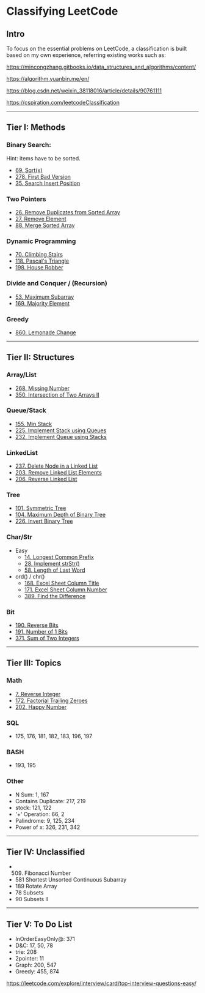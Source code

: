 # Classifying LeetCode

## Intro
To focus on the essential problems on LeetCode,
a classification is built based on my own experience,
referring existing works such as:

https://mincongzhang.gitbooks.io/data_structures_and_algorithms/content/

https://algorithm.yuanbin.me/en/

https://blog.csdn.net/weixin_38118016/article/details/90761111

https://cspiration.com/leetcodeClassification

---
## Tier I: Methods

### Binary Search:
Hint: items have to be sorted.
* [69. Sqrt(x)](https://leetcode.com/problems/sqrtx)
* [278.	First Bad Version](https://leetcode.com/problems/first-bad-version)
* [35.	Search Insert Position](https://leetcode.com/problems/search-insert-position)
  <!--
  367. Valid Perfect Square
  * Mid:
  * 33.	Search in Rotated Sorted Array -->

### Two Pointers
* [26.	Remove Duplicates from Sorted Array](https://leetcode.com/problems/remove-duplicates-from-sorted-array)
* [27.	Remove Element](https://leetcode.com/problems/remove-element)
* [88.	Merge Sorted Array](https://leetcode.com/problems/merge-sorted-array)

<!-- * [283.	Move Zeroes]
* Mid:
  * 3\.	Longest Substring Without Repeating Characters  -->

### Dynamic Programming
* [70. Climbing Stairs](https://leetcode.com/problems/climbing-stairs)  
* [118.	Pascal's Triangle](https://leetcode.com/problems/pascals-triangle)
* [198.	House Robber](https://leetcode.com/problems/house-robber)

<!-- 204. Count Primes -->
<!-- 119 Pascal's Triangle II-->
<!-- 674. Longest Continuous Increasing Subsequence -->
<!-- * Mid:
  * 62. Unique Paths 
322. Coin Change
-->

### Divide and Conquer / (Recursion)
* [53.	Maximum Subarray](https://leetcode.com/problems/maximum-subarray)
* [169.	Majority Element](https://leetcode.com/problems/majority-element)

### Greedy
* [860. Lemonade Change](https://leetcode.com/problems/lemonade-change)

---
## Tier II: Structures

### Array/List
* [268.	Missing Number](https://leetcode.com/problems/missing-number)
* [350.	Intersection of Two Arrays II](https://leetcode.com/problems/intersection-of-two-arrays-ii)
<!-- 136	Single Number
349. Intersection of Two Arrays
448	Find All Numbers Disappeared in an Array -->

### Queue/Stack
* [155.	Min Stack](https://leetcode.com/problems/min-stack)
* [225.	Implement Stack using Queues](https://leetcode.com/problems/implement-stack-using-queues)
* [232.	Implement Queue using Stacks](https://leetcode.com/problems/implement-queue-using-stacks)

### LinkedList
* [237.	Delete Node in a Linked List](https://leetcode.com/problems/delete-node-in-a-linked-list)
* [203.	Remove Linked List Elements](https://leetcode.com/problems/remove-linked-list-elements)
* [206.	Reverse Linked List](https://leetcode.com/problems/reverse-linked-list)

<!-- * [21.	Merge Two Sorted Lists](https://leetcode.com/problems/merge-two-sorted-lists)
* [141.	Linked List Cycle](https://leetcode.com/problems/linked-list-cycle)
* [160.	Intersection of Two Linked Lists](https://leetcode.com/problems/intersection-of-two-linked-lists) -->

<!--
83 Remove Duplicates from Sorted List -->

<!--
* Mid:
  * 19.	Remove Nth Node From End of List
  * 24.	Swap Nodes in Pairs
  * 328.	Odd Even Linked List -->

### Tree
* [101.	Symmetric Tree](https://leetcode.com/problems/symmetric-tree)
* [104.	Maximum Depth of Binary Tree](https://leetcode.com/problems/maximum-depth-of-binary-tree)
* [226.	Invert Binary Tree](https://leetcode.com/problems/invert-binary-tree)

<!--
*257. Binary Tree Paths*
111	Minimum Depth of Binary Tree    
112	Path Sum  
100 Same Tree
107	Binary Tree Level Order Traversal II
110	Balanced Binary Tree   
* 543.	Diameter of Binary Tree
* 617.	Merge Two Binary Trees
* Binary Tree Traversal:  
94 Inorder,  102 Level Order, 144	Preorder, 145 Postorder
* BST:
  * 235. Lowest Common Ancestor of a Binary Search Tree
  * 108.	Convert Sorted Array to Binary Search Tree
  * 538.	Convert BST to Greater Tree -->

### Char/Str
* Easy
  * [14.	Longest Common Prefix](https://leetcode.com/problems/longest-common-prefix)
  * [28.	Implement strStr()](https://leetcode.com/problems/implement-strstr)
  * [58.	Length of Last Word](https://leetcode.com/problems/length-of-last-word)
* ord() / chr()
  * [168.	Excel Sheet Column Title](https://leetcode.com/problems/excel-sheet-column-title)
  * [171.	Excel Sheet Column Number](https://leetcode.com/problems/excel-sheet-column-number)
  * [389.	Find the Difference](https://leetcode.com/problems/find-the-difference)  

<!--
205. Isomorphic Strings
* 344.	Reverse String
* 383.	Ransom Note
* 387.	First Unique Character in a String
* 771.	Jewels and Stones
20	Valid Parentheses
242	Valid Anagram
290. Word Pattern
299. Bulls and Cows
345. Reverse Vowels of a String
  -->

### Bit
* [190.	Reverse Bits](https://leetcode.com/problems/reverse-bits)
* [191.	Number of 1 Bits](https://leetcode.com/problems/number-of-1-bits)
* [371. Sum of Two Integers](https://leetcode.com/problems/sum-of-two-integers)
---

## Tier III: Topics

### Math
* [7.	Reverse Integer](https://leetcode.com/problems/reverse-integer)
* [172.	Factorial Trailing Zeroes](https://leetcode.com/problems/factorial-trailing-zeroes)
* [202.	Happy Number](https://leetcode.com/problems/happy-number)
<!--
412	Fizz Buzz
258. Add Digits
263. Ugly Number
292. Nim Game

-->

### SQL
* 175, 176, 181, 182, 183, 196, 197

### BASH
* 193, 195

### Other
* N Sum: 1, 167
* Contains Duplicate: 217, 219
* stock: 121, 122
* '+' Operation: 66, 2
* Palindrome: 9, 125, 234
* Power of x: 326, 231, 342

---

## Tier IV: Unclassified
* 509. Fibonacci Number
* 581	Shortest Unsorted Continuous Subarray
* 189	Rotate Array
* 78	Subsets    
* 90	Subsets II  


---
## Tier V: To Do List
* InOrderEasyOnly@: 371
* D&C: 17, 50, 78
* trie: 208
* 2pointer: 11
* Graph: 200, 547
* Greedy: 455, 874

https://leetcode.com/explore/interview/card/top-interview-questions-easy/
